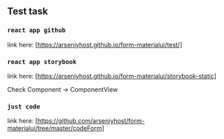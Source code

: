 ## Test task

### `react app github`

link here: [https://arseniyhost.github.io/form-materialui/test/]

### `react app storybook`

link here: [https://arseniyhost.github.io/form-materialui/storybook-static]

Check Component -> ComponentView

### `just code`

link here: [https://github.com/arseniyhost/form-materialui/tree/master/codeForm]